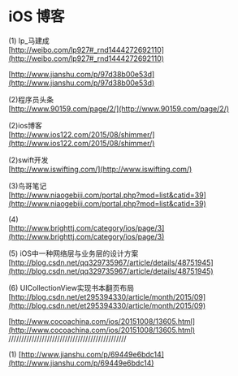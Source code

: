 iOS 博客
========
(1) lp_马建成<br>
[http://weibo.com/lp927#_rnd1444272692110](http://weibo.com/lp927#_rnd1444272692110)<br>

[http://www.jianshu.com/p/97d38b00e53d](http://www.jianshu.com/p/97d38b00e53d)


(2)程序员头条<br>
[http://www.90159.com/page/2/](http://www.90159.com/page/2/)

(2)ios博客<br>
[http://www.ios122.com/2015/08/shimmer/](http://www.ios122.com/2015/08/shimmer/)




(2)swift开发<br>
[http://www.iswifting.com/](http://www.iswifting.com/)

(3)鸟哥笔记<br>
[http://www.niaogebiji.com/portal.php?mod=list&catid=39](http://www.niaogebiji.com/portal.php?mod=list&catid=39)

(4)<br>
[http://www.brighttj.com/category/ios/page/3](http://www.brighttj.com/category/ios/page/3)


(5) iOS中一种网络层与业务层的设计方案 <br>
[http://blog.csdn.net/qq329735967/article/details/48751945](http://blog.csdn.net/qq329735967/article/details/48751945)


(6) UICollectionView实现书本翻页布局 
[http://blog.csdn.net/et295394330/article/month/2015/09](http://blog.csdn.net/et295394330/article/month/2015/09)

[http://www.cocoachina.com/ios/20151008/13605.html](http://www.cocoachina.com/ios/20151008/13605.html)
  //////////////////////////////////////////////
  
 
 (1)
 [http://www.jianshu.com/p/69449e6bdc14](http://www.jianshu.com/p/69449e6bdc14)